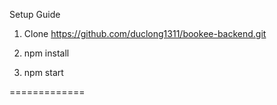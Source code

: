 Setup Guide

1. Clone https://github.com/duclong1311/bookee-backend.git

2. npm install

3. npm start

=============


